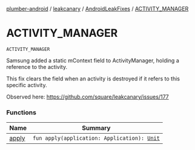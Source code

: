 [plumber-android](../../../index.md) / [leakcanary](../../index.md) / [AndroidLeakFixes](../index.md) / [ACTIVITY_MANAGER](./index.md)

# ACTIVITY_MANAGER

`ACTIVITY_MANAGER`

Samsung added a static mContext field to ActivityManager, holding a reference to the activity.

This fix clears the field when an activity is destroyed if it refers to this specific activity.

Observed here: https://github.com/square/leakcanary/issues/177

### Functions

| Name | Summary |
|---|---|
| [apply](apply.md) | `fun apply(application: Application): `[`Unit`](https://kotlinlang.org/api/latest/jvm/stdlib/kotlin/-unit/index.html) |
